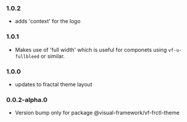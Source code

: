 ### 1.0.2

- adds 'context' for the logo

### 1.0.1

- Makes use of 'full width' which is useful for componets using `vf-u-fullbleed` or similar.

### 1.0.0

- updates to fractal theme layout

### 0.0.2-alpha.0

- Version bump only for package @visual-framework/vf-frctl-theme
